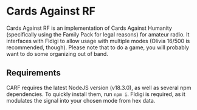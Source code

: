 # Cards Against RF
Cards Against RF is an implementation of Cards Against Humanity (specifically using the Family Pack for legal reasons) for amateur radio. It interfaces with Fldigi to allow usage with multiple modes (Olivia 16/500 is recommended, though). Please note that to do a game, you will probably want to do some organizing out of band.

## Requirements
CARF requires the latest NodeJS version (v18.3.0), as well as several npm dependencies. To quickly install them, run `npm i`. Fldigi is required, as it modulates the signal into your chosen mode from hex data.
